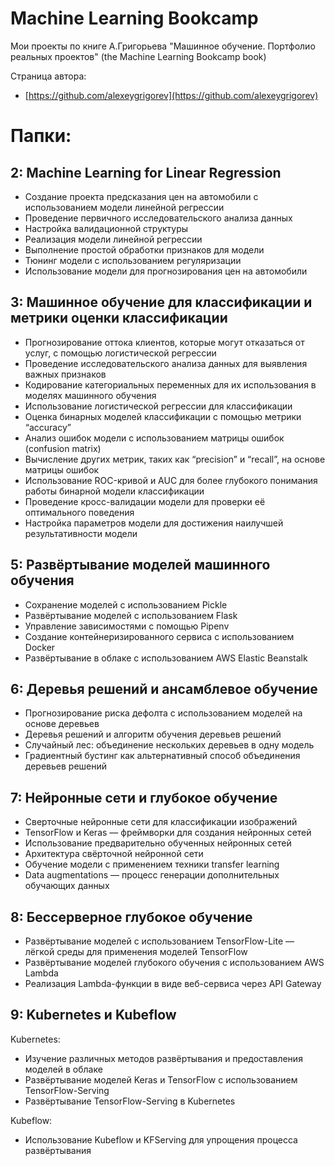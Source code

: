 # Machine Learning Bookcamp

Мои проекты по книге А.Григорьева "Машинное обучение. Портфолио реальных проектов" (the Machine Learning Bookcamp book)

Страница автора:
* [https://github.com/alexeygrigorev](https://github.com/alexeygrigorev)

# Папки:

## 2: Machine Learning for Linear Regression

* Создание проекта предсказания цен на автомобили с использованием модели линейной регрессии
* Проведение первичного исследовательского анализа данных 
* Настройка валидационной структуры
* Реализация модели линейной регрессии
* Выполнение простой обработки признаков для модели
* Тюнинг модели с использованием регуляризации
* Использование модели для прогнозирования цен на автомобили



## 3: Машинное обучение для классификации и метрики оценки классификации

* Прогнозирование оттока клиентов, которые могут отказаться от услуг, с помощью логистической регрессии
* Проведение исследовательского анализа данных для выявления важных признаков
* Кодирование категориальных переменных для их использования в моделях машинного обучения
* Использование логистической регрессии для классификации
* Оценка бинарных моделей классификации с помощью метрики “accuracy” 
* Анализ ошибок модели с использованием матрицы ошибок (confusion matrix)
* Вычисление других метрик, таких как “precision” и “recall”, на основе матрицы ошибок
* Использование ROC-кривой и AUC для более глубокого понимания работы бинарной модели классификации
* Проведение кросс-валидации модели для проверки её оптимального поведения
* Настройка параметров модели для достижения наилучшей результативности модели


## 5: Развёртывание моделей машинного обучения

* Сохранение моделей с использованием Pickle
* Развёртывание моделей с использованием Flask
* Управление зависимостями с помощью Pipenv
* Создание контейнеризированного сервиса с использованием Docker
* Развёртывание в облаке с использованием AWS Elastic Beanstalk


## 6: Деревья решений и ансамблевое обучение

* Прогнозирование риска дефолта с использованием моделей на основе деревьев
* Деревья решений и алгоритм обучения деревьев решений
* Случайный лес: объединение нескольких деревьев в одну модель
* Градиентный бустинг как альтернативный способ объединения деревьев решений


## 7: Нейронные сети и глубокое обучение

* Сверточные нейронные сети для классификации изображений
* TensorFlow и Keras — фреймворки для создания нейронных сетей
* Использование предварительно обученных нейронных сетей
* Архитектура свёрточной нейронной сети
* Обучение модели с применением техники transfer learning
* Data augmentations — процесс генерации дополнительных обучающих данных


## 8: Бессерверное глубокое обучение

* Развёртывание моделей с использованием TensorFlow-Lite — лёгкой среды для применения моделей TensorFlow
* Развёртывание моделей глубокого обучения с использованием AWS Lambda
* Реализация Lambda-функции в виде веб-сервиса через API Gateway


## 9: Kubernetes и Kubeflow 

Kubernetes:

* Изучение различных методов развёртывания и предоставления моделей в облаке
* Развёртывание моделей Keras и TensorFlow с использованием TensorFlow-Serving
* Развёртывание TensorFlow-Serving в Kubernetes

Kubeflow:

* Использование Kubeflow и KFServing для упрощения процесса развёртывания




